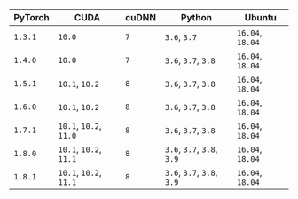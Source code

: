 | PyTorch | CUDA                   | cuDNN | Python                     | Ubuntu           |
| ------- | ---------------------- | ----- | -------------------------- | ---------------- |
| `1.3.1` | `10.0`                 | `7`   | `3.6`, `3.7`               | `16.04`, `18.04` |
| `1.4.0` | `10.0`                 | `7`   | `3.6`, `3.7`, `3.8`        | `16.04`, `18.04` |
| `1.5.1` | `10.1`, `10.2`         | `8`   | `3.6`, `3.7`, `3.8`        | `16.04`, `18.04` |
| `1.6.0` | `10.1`, `10.2`         | `8`   | `3.6`, `3.7`, `3.8`        | `16.04`, `18.04` |
| `1.7.1` | `10.1`, `10.2`, `11.0` | `8`   | `3.6`, `3.7`, `3.8`        | `16.04`, `18.04` |
| `1.8.0` | `10.1`, `10.2`, `11.1` | `8`   | `3.6`, `3.7`, `3.8`, `3.9` | `16.04`, `18.04` |
| `1.8.1` | `10.1`, `10.2`, `11.1` | `8`   | `3.6`, `3.7`, `3.8`, `3.9` | `16.04`, `18.04` |

